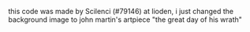 this code was made by Scilenci (#79146) at lioden, i just changed the background image to john martin's artpiece "the great day of his wrath"
